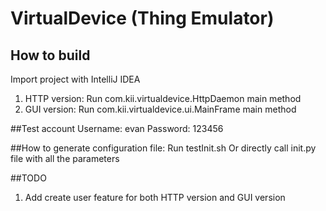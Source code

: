 # VirtualDevice (Thing Emulator)
## How to build
Import project with IntelliJ IDEA
1. HTTP version: Run com.kii.virtualdevice.HttpDaemon main method
2. GUI version: Run com.kii.virtualdevice.ui.MainFrame main method

##Test account
Username: evan
Password: 123456

##How to generate configuration file:
Run testInit.sh
Or directly call init.py file with all the parameters

##TODO
1. Add create user feature for both HTTP version and GUI version
